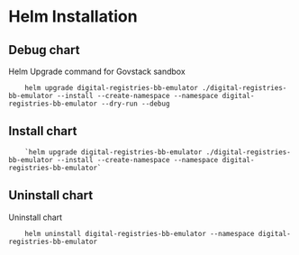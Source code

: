 # Helm Installation

## Debug chart

Helm Upgrade command for Govstack sandbox
```
    helm upgrade digital-registries-bb-emulator ./digital-registries-bb-emulator --install --create-namespace --namespace digital-registries-bb-emulator --dry-run --debug
```

## Install chart

```
    `helm upgrade digital-registries-bb-emulator ./digital-registries-bb-emulator --install --create-namespace --namespace digital-registries-bb-emulator`
```

## Uninstall chart

Uninstall chart
```
    helm uninstall digital-registries-bb-emulator --namespace digital-registries-bb-emulator
```